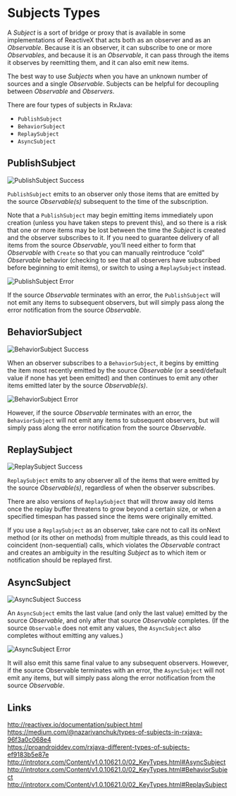 # Subjects Types

A *Subject* is a sort of bridge or proxy that is available in some implementations of ReactiveX that acts both as an observer and as an *Observable*. Because it is an observer, it can subscribe to one or more *Observables*, and because it is an *Observable*, it can pass through the items it observes by reemitting them, and it can also emit new items. 

The best way to use *Subjects* when you have an unknown number of sources and a single *Observable*. Subjects can be helpful for decoupling between *Observable* and *Observers*.

There are four types of subjects in RxJava: 
- `PublishSubject`
- `BehaviorSubject`
- `ReplaySubject`
- `AsyncSubject`

## PublishSubject

![](./res/publish_subject_success.png "PublishSubject Success")

`PublishSubject` emits to an observer only those items that are emitted by the source *Observable(s)* subsequent to the time of the subscription.

Note that a `PublishSubject` may begin emitting items immediately upon creation (unless you have taken steps to prevent this), and so there is a risk that one or more items may be lost between the time the *Subject* is created and the observer subscribes to it. If you need to guarantee delivery of all items from the source *Observable*, you’ll need either to form that *Observable* with `Create` so that you can manually reintroduce “cold” *Observable* behavior (checking to see that all observers have subscribed before beginning to emit items), or switch to using a `ReplaySubject` instead.

![](./res/publish_subject_error.png "PublishSubject Error")

If the source *Observable* terminates with an error, the `PublishSubject` will not emit any items to subsequent observers, but will simply pass along the error notification from the source *Observable*.

## BehaviorSubject

![](./res/behavior_subject_success.png "BehaviorSubject Success")

When an observer subscribes to a `BehaviorSubject`, it begins by emitting the item most recently emitted by the source *Observable* (or a seed/default value if none has yet been emitted) and then continues to emit any other items emitted later by the source *Observable(s)*.

![](./res/behavior_subject_error.png "BehaviorSubject Error")

However, if the source *Observable* terminates with an error, the `BehaviorSubject` will not emit any items to subsequent observers, but will simply pass along the error notification from the source *Observable*.

## ReplaySubject

![](./res/async_subject_success.png "ReplaySubject Success")

`ReplaySubject` emits to any observer all of the items that were emitted by the source *Observable(s)*, regardless of when the observer subscribes.

There are also versions of `ReplaySubject` that will throw away old items once the replay buffer threatens to grow beyond a certain size, or when a specified timespan has passed since the items were originally emitted.

If you use a `ReplaySubject` as an observer, take care not to call its onNext method (or its other on methods) from multiple threads, as this could lead to coincident (non-sequential) calls, which violates the *Observable* contract and creates an ambiguity in the resulting *Subject* as to which item or notification should be replayed first.

## AsyncSubject

![](./res/async_subject_success.png "AsyncSubject Success")

An `AsyncSubject` emits the last value (and only the last value) emitted by the source *Observable*, and only after that source *Observable* completes. (If the source `Observable` does not emit any values, the `AsyncSubject` also completes without emitting any values.)

![](./res/async_subject_error.png "AsyncSubject Error")

It will also emit this same final value to any subsequent observers. However, if the source Observable terminates with an error, the `AsyncSubject` will not emit any items, but will simply pass along the error notification from the source *Observable*.

## Links
http://reactivex.io/documentation/subject.html    
https://medium.com/@nazarivanchuk/types-of-subjects-in-rxjava-96f3a0c068e4   
https://proandroiddev.com/rxjava-different-types-of-subjects-ef9183b5e87e    
http://introtorx.com/Content/v1.0.10621.0/02_KeyTypes.html#AsyncSubject  
http://introtorx.com/Content/v1.0.10621.0/02_KeyTypes.html#BehaviorSubject  
http://introtorx.com/Content/v1.0.10621.0/02_KeyTypes.html#ReplaySubject  
